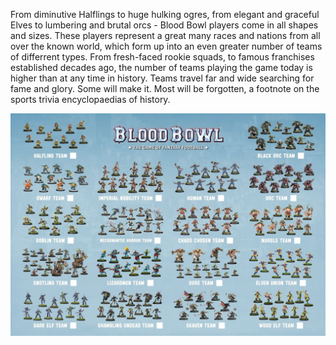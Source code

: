 From diminutive Halflings to huge hulking ogres, from elegant and graceful Elves to lumbering and brutal orcs - Blood Bowl players come in all shapes and sizes. These players represent a great many races and nations from all over the known world, which form up into an even greater number of teams of differrent types. From fresh-faced rookie squads, to famous franchises established decades ago, the number of teams playing the game today is higher than at any time in history. Teams travel far and wide searching for fame and glory. Some will make it. Most will be forgotten, a footnote on the sports trivia encyclopaedias of history.

![](../media/teams/BBTeams.jpg)